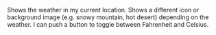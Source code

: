 Shows the weather in my current location.
Shows a different icon or background image (e.g. snowy mountain, hot desert) depending on the weather.
I can push a button to toggle between Fahrenheit and Celsius.
